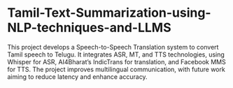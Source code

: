 # Tamil-Text-Summarization-using-NLP-techniques-and-LLMS
This project develops a Speech-to-Speech Translation system to convert Tamil speech to Telugu. It integrates ASR, MT, and TTS technologies, using Whisper for ASR, AI4Bharat’s IndicTrans for translation, and Facebook MMS for TTS. The project improves multilingual communication, with future work aiming to reduce latency and enhance accuracy.
